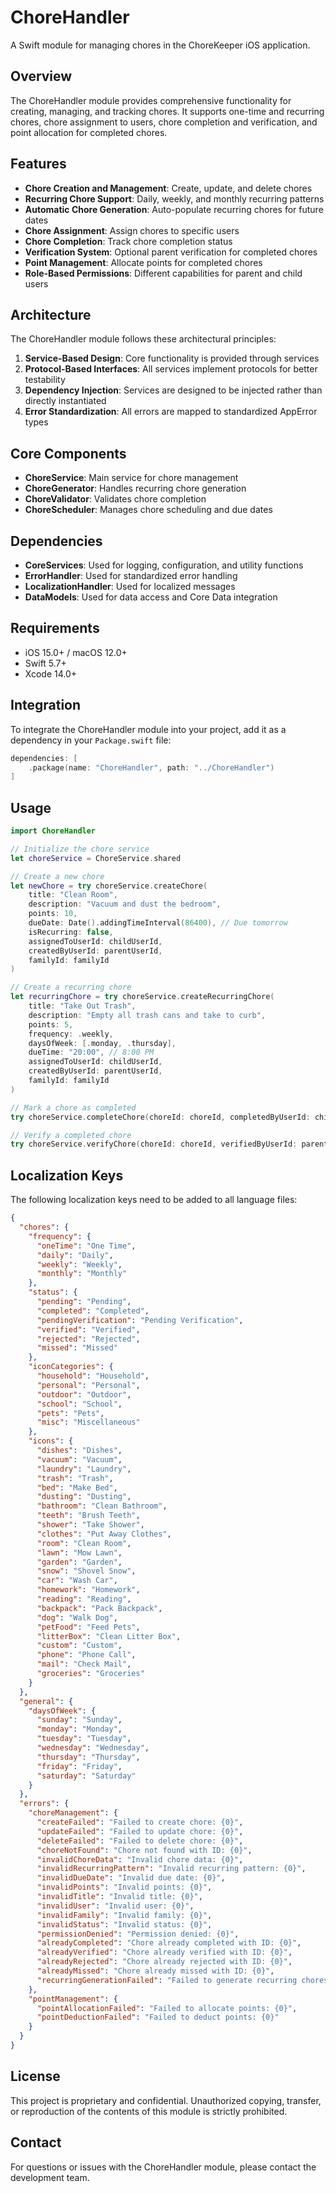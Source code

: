 # ChoreHandler

A Swift module for managing chores in the ChoreKeeper iOS application.

## Overview

The ChoreHandler module provides comprehensive functionality for creating, managing, and tracking chores. It supports one-time and recurring chores, chore assignment to users, chore completion and verification, and point allocation for completed chores.

## Features

- **Chore Creation and Management**: Create, update, and delete chores
- **Recurring Chore Support**: Daily, weekly, and monthly recurring patterns
- **Automatic Chore Generation**: Auto-populate recurring chores for future dates
- **Chore Assignment**: Assign chores to specific users
- **Chore Completion**: Track chore completion status
- **Verification System**: Optional parent verification for completed chores
- **Point Management**: Allocate points for completed chores
- **Role-Based Permissions**: Different capabilities for parent and child users

## Architecture

The ChoreHandler module follows these architectural principles:

1. **Service-Based Design**: Core functionality is provided through services
2. **Protocol-Based Interfaces**: All services implement protocols for better testability
3. **Dependency Injection**: Services are designed to be injected rather than directly instantiated
4. **Error Standardization**: All errors are mapped to standardized AppError types

## Core Components

- **ChoreService**: Main service for chore management
- **ChoreGenerator**: Handles recurring chore generation
- **ChoreValidator**: Validates chore completion
- **ChoreScheduler**: Manages chore scheduling and due dates

## Dependencies

- **CoreServices**: Used for logging, configuration, and utility functions
- **ErrorHandler**: Used for standardized error handling
- **LocalizationHandler**: Used for localized messages
- **DataModels**: Used for data access and Core Data integration

## Requirements

- iOS 15.0+ / macOS 12.0+
- Swift 5.7+
- Xcode 14.0+

## Integration

To integrate the ChoreHandler module into your project, add it as a dependency in your `Package.swift` file:

```swift
dependencies: [
    .package(name: "ChoreHandler", path: "../ChoreHandler")
]
```

## Usage

```swift
import ChoreHandler

// Initialize the chore service
let choreService = ChoreService.shared

// Create a new chore
let newChore = try choreService.createChore(
    title: "Clean Room",
    description: "Vacuum and dust the bedroom",
    points: 10,
    dueDate: Date().addingTimeInterval(86400), // Due tomorrow
    isRecurring: false,
    assignedToUserId: childUserId,
    createdByUserId: parentUserId,
    familyId: familyId
)

// Create a recurring chore
let recurringChore = try choreService.createRecurringChore(
    title: "Take Out Trash",
    description: "Empty all trash cans and take to curb",
    points: 5,
    frequency: .weekly,
    daysOfWeek: [.monday, .thursday],
    dueTime: "20:00", // 8:00 PM
    assignedToUserId: childUserId,
    createdByUserId: parentUserId,
    familyId: familyId
)

// Mark a chore as completed
try choreService.completeChore(choreId: choreId, completedByUserId: childUserId)

// Verify a completed chore
try choreService.verifyChore(choreId: choreId, verifiedByUserId: parentUserId)
```

## Localization Keys

The following localization keys need to be added to all language files:

```json
{
  "chores": {
    "frequency": {
      "oneTime": "One Time",
      "daily": "Daily",
      "weekly": "Weekly",
      "monthly": "Monthly"
    },
    "status": {
      "pending": "Pending",
      "completed": "Completed",
      "pendingVerification": "Pending Verification",
      "verified": "Verified",
      "rejected": "Rejected",
      "missed": "Missed"
    },
    "iconCategories": {
      "household": "Household",
      "personal": "Personal",
      "outdoor": "Outdoor",
      "school": "School",
      "pets": "Pets",
      "misc": "Miscellaneous"
    },
    "icons": {
      "dishes": "Dishes",
      "vacuum": "Vacuum",
      "laundry": "Laundry",
      "trash": "Trash",
      "bed": "Make Bed",
      "dusting": "Dusting",
      "bathroom": "Clean Bathroom",
      "teeth": "Brush Teeth",
      "shower": "Take Shower",
      "clothes": "Put Away Clothes",
      "room": "Clean Room",
      "lawn": "Mow Lawn",
      "garden": "Garden",
      "snow": "Shovel Snow",
      "car": "Wash Car",
      "homework": "Homework",
      "reading": "Reading",
      "backpack": "Pack Backpack",
      "dog": "Walk Dog",
      "petFood": "Feed Pets",
      "litterBox": "Clean Litter Box",
      "custom": "Custom",
      "phone": "Phone Call",
      "mail": "Check Mail",
      "groceries": "Groceries"
    }
  },
  "general": {
    "daysOfWeek": {
      "sunday": "Sunday",
      "monday": "Monday",
      "tuesday": "Tuesday",
      "wednesday": "Wednesday",
      "thursday": "Thursday",
      "friday": "Friday",
      "saturday": "Saturday"
    }
  },
  "errors": {
    "choreManagement": {
      "createFailed": "Failed to create chore: {0}",
      "updateFailed": "Failed to update chore: {0}",
      "deleteFailed": "Failed to delete chore: {0}",
      "choreNotFound": "Chore not found with ID: {0}",
      "invalidChoreData": "Invalid chore data: {0}",
      "invalidRecurringPattern": "Invalid recurring pattern: {0}",
      "invalidDueDate": "Invalid due date: {0}",
      "invalidPoints": "Invalid points: {0}",
      "invalidTitle": "Invalid title: {0}",
      "invalidUser": "Invalid user: {0}",
      "invalidFamily": "Invalid family: {0}",
      "invalidStatus": "Invalid status: {0}",
      "permissionDenied": "Permission denied: {0}",
      "alreadyCompleted": "Chore already completed with ID: {0}",
      "alreadyVerified": "Chore already verified with ID: {0}",
      "alreadyRejected": "Chore already rejected with ID: {0}",
      "alreadyMissed": "Chore already missed with ID: {0}",
      "recurringGenerationFailed": "Failed to generate recurring chores: {0}"
    },
    "pointManagement": {
      "pointAllocationFailed": "Failed to allocate points: {0}",
      "pointDeductionFailed": "Failed to deduct points: {0}"
    }
  }
}
```

## License

This project is proprietary and confidential. Unauthorized copying, transfer, or reproduction of the contents of this module is strictly prohibited.

## Contact

For questions or issues with the ChoreHandler module, please contact the development team.
